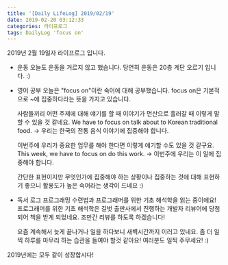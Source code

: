 ```yaml
---
title: '[Daily LifeLog] 2019/02/19'
date: 2019-02-20 03:12:33
categories: 라이프로그
tags: DailyLog 'focus on'
---
```


 2019년 2월 19일자 라이프로그 입니다.

 - 운동
   오늘도 운동을 거르지 않고 했습니다.
	 당연히 운동은 20층 계단 오르기 입니다. :)

 - 영어 공부
   오늘은 "focus on"이란 숙어에 대해 공부했습니다.
	 focus on은 기본적으로 ~에 집중하다라는 뜻을 가지고 있습니다.

	 사람들끼리 어떤 주제에 대해 얘기를 할 때 이야기가 먼산으로 흘러갈 때 이렇게 말할 수 있을 것 같네요.
	 We have to focus on talk about to Korean traditional food.
	 -> 우리는 한국의 전통 음식 이야기에 집중해야 합니다.

	 이번주에 우리가 중요한 업무를 해야 한다면 이렇게 얘기할 수도 있을 것 같구요.
	 This week, we have to focus on do this work.
	 -> 이번주에 우리는 이 일에 집중해야 합니다.

	 간단한 표현이지만 무엇인가에 집중해야 하는 상황이나 집중하는 것에 대해 표현하기 좋으니 
	 활용도가 높은 숙어라는 생각이 드네요 :)

 - 독서 로그
	 프로그래밍 수련법과 프로그래머를 위한 기초 해석학을 읽는 중이에요!
	 프로그래머를 위한 기초 해석학은 길벗 출판사에서 진행하는 개발자 리뷰어에 당첨되어 책을 받게 되었네요.
	 조만간 리뷰를 하도록 하겠습니다!

	 요즘 계속해서 늦게 끝나거나 일을 하다보니 새벽시간까지 이러고 있네요.
	 좀 더 일찍 하루를 마무리 하는 습관을 들여야 할것 같아요!
	 여러분도 일찍 주무세요! :)

2019년에는 모두 같이 성장합시다!
